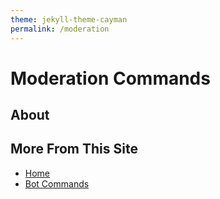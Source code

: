 ```yaml
---
theme: jekyll-theme-cayman
permalink: /moderation
---
```

# Moderation Commands

## About

## More From This Site
* [Home](https://rafi-99.github.io/The-Monitor/)
* [Bot Commands](https://rafi-99.github.io/The-Monitor/commands)